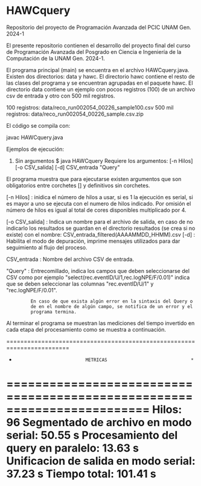 # HAWCquery
Repositorio del proyecto de Programación Avanzada del PCIC UNAM Gen. 2024-1

El presente repositorio contienen el desarrollo del proyecto final del curso
de Programación Avanzada del Posgrado en Ciencia e Ingeniería de la Computación
de la UNAM Gen. 2024-1.

El programa principal (main) se encuentra en el archivo HAWCquery.java. 
Existen dos directorios: data y hawc.
El directorio hawc contiene el resto de las clases del programa y se encuentran
agrupadas en el paquete hawc.
El directorio data contiene un ejemplo con pocos registros (100) de un archivo
csv de entrada y otro con 500 mil registros.

100 registros:      data/reco_run002054_00226_sample100.csv
500 mil registros:  data/reco_run002054_00226_sample.csv.zip

El código se compila con:

javac HAWCquery.java

Ejemplos de ejecución:
1) Sin argumentos
$ java HAWCquery 
Requiere los argumentos: [-n Hilos] [-o CSV_salida] [-d] CSV_entrada "Query"

El programa muestra que para ejecutarse existen argumentos que son obligatorios
entre corchetes [] y definitivos sin corchetes.

[-n Hilos] : inidica el número de hilos a usar, si es 1 la ejecución es serial,
             si es mayor a uno se ejecuta con el numero de hilos indicado. Por
             omisión el número de hilos es igual al total de cores disponibles
             multiplicado por 4.

[-o CSV_salida] : Indica un nombre para el archivo de salida, en caso de no
             indicarlo los resultados se guardan en el directorio resultados
             (se crea si no existe) con el nombre:
                                     CSV_entrada_filtered(AAAAMMDD_HHMM).csv
[-d] :       Habilita el modo de depuración, imprime mensajes utilizados para
             dar seguimiento al flujo del proceso.

CSV_entrada : Nombre del archivo CSV de entrada.

"Query" :    Entrecomillado, indica los campos que deben seleccionarse del
             CSV como por ejemplo "select(rec.eventID/U/1,rec.logNPE/F/0.01)"
             indica que se deben seleccionar las columnas "rec.eventID/U/1"
             y "rec.logNPE/F/0.01".

             En caso de que exista algún error en la sintaxis del Query o
             de en el nombre de algún campo, se notifica de un error y el 
             programa termina.

Al terminar el programa se muestran las mediciones del tiempo invertido en
cada etapa del procesamiento como se muestra a continuación.

========================================================================
*                               METRICAS                               *
========================================================================
Hilos: 96
Segmentado de archivo en modo serial:   50.55 s
Procesamiento del query en paralelo:    13.63 s
Unificacion de salida en modo serial:   37.23 s
Tiempo total:                           101.41 s
========================================================================

